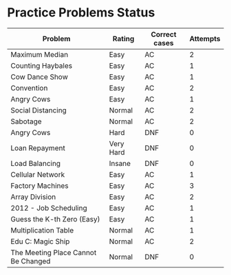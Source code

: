 # Practice Problems Status
Problem|Rating|Correct cases|Attempts
-|-|-|-
Maximum Median|Easy|AC|2
Counting Haybales|Easy|AC|1
Cow Dance Show|Easy|AC|1
Convention|Easy|AC|2
Angry Cows|Easy|AC|1
Social Distancing|Normal|AC|2
Sabotage|Normal|AC|2
Angry Cows|Hard|DNF|0
Loan Repayment|Very Hard|DNF|0
Load Balancing|Insane|DNF|0
Cellular Network|Easy|AC|1
Factory Machines|Easy|AC|3
Array Division|Easy|AC|2
2012 - Job Scheduling|Easy|AC|1
Guess the K-th Zero (Easy)|Easy|AC|1
Multiplication Table|Normal|AC|1
Edu C: Magic Ship|Normal|AC|2
The Meeting Place Cannot Be Changed|Normal|DNF|0